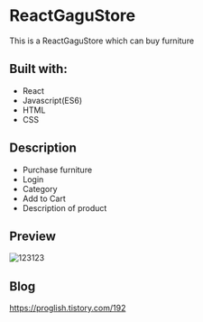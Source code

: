 # ReactGaguStore

This is a ReactGaguStore which can buy furniture

  
## Built with: 
 
- React 
- Javascript(ES6)   
- HTML  
- CSS        

## Description  

- Purchase furniture
- Login
- Category 
- Add to Cart
- Description of product

## Preview 
![123123](https://user-images.githubusercontent.com/65179725/124517250-78159e80-de1e-11eb-8b71-a6b28346908d.png)

## Blog
https://proglish.tistory.com/192

 
  
